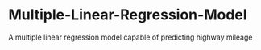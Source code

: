 # Multiple-Linear-Regression-Model
A multiple linear regression model capable of predicting highway mileage
